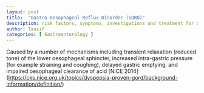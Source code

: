 ```yaml
---
layout: post
title:  "Gastro-Oesophageal Reflux Disorder (GORD)"
description: risk factors, symptoms, investigations and treatment for gastritis
author: Tausif
categories: [ Gastroenterology ]
---
```

Caused by a number of mechanisms including transient relaxation (reduced tone) of the lower oesophageal sphincter, increased intra-gastric pressure (for example straining and coughing), delayed gastric emptying, and impaired oesophageal clearance of acid [NICE 2014] (https://cks.nice.org.uk/topics/dyspepsia-proven-gord/background-information/definition/)